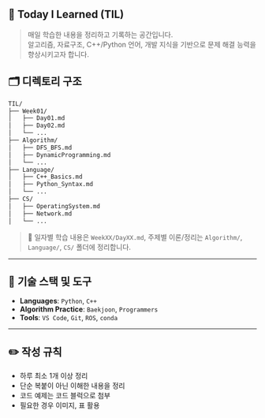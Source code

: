 ## 📘 Today I Learned (TIL)

> 매일 학습한 내용을 정리하고 기록하는 공간입니다.  
> 알고리즘, 자료구조, C++/Python 언어, 개발 지식을 기반으로 문제 해결 능력을 향상시키고자 합니다.

## 🗂️ 디렉토리 구조

```bash
TIL/
├── Week01/
│   ├── Day01.md
│   ├── Day02.md
│   └── ...
├── Algorithm/
│   ├── DFS_BFS.md
│   ├── DynamicProgramming.md
│   └── ...
├── Language/
│   ├── C++_Basics.md
│   ├── Python_Syntax.md
│   └── ...
├── CS/
│   ├── OperatingSystem.md
│   ├── Network.md
│   └── ...
````

> 📌 일자별 학습 내용은 `WeekXX/DayXX.md`,
> 주제별 이론/정리는 `Algorithm/`, `Language/`, `CS/` 폴더에 정리합니다.

---

## 🔧 기술 스택 및 도구

* **Languages**: `Python`, `C++`
* **Algorithm Practice**: `Baekjoon`, `Programmers`
* **Tools**: `VS Code`, `Git`, `ROS`, `conda`

---

## ✏️ 작성 규칙

* 하루 최소 1개 이상 정리
* 단순 복붙이 아닌 이해한 내용을 정리
* 코드 예제는 코드 블럭으로 첨부
* 필요한 경우 이미지, 표 활용

